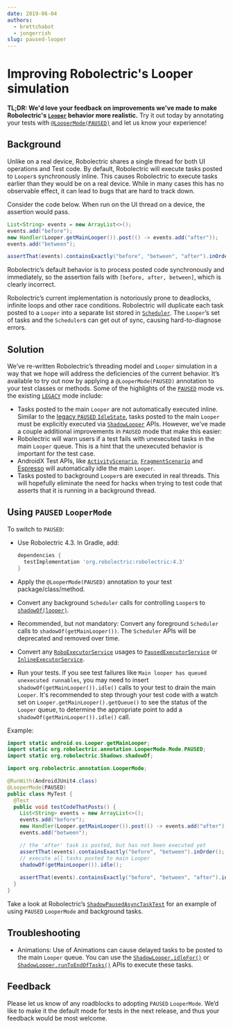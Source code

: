 ```yaml
---
date: 2019-06-04
authors:
  - brettchabot
  - jongerrish
slug: paused-looper
---
```


# Improving Robolectric's Looper simulation

**TL;DR: We'd love your feedback on improvements we've made to make Robolectric's
[`Looper`](https://developer.android.com/reference/android/os/Looper.html) behavior more
realistic.** Try it out today by annotating your tests with
[`@LooperMode(PAUSED)`](../../javadoc/latest/org/robolectric/annotation/LooperMode.html) and let us
know your experience!

## Background

Unlike on a real device, Robolectric shares a single thread for both UI operations and Test code. 
By default, Robolectric will execute tasks posted to `Looper`s synchronously inline. 
This causes Robolectric to execute tasks earlier than they would be on a real device. 
While in many cases this has no observable effect, it can lead to bugs that are hard to track down.

Consider the code below. When run on the UI thread on a device, the assertion would pass.

```java
List<String> events = new ArrayList<>();
events.add("before");
new Handler(Looper.getMainLooper()).post(() -> events.add("after"));
events.add("between");

assertThat(events).containsExactly("before", "between", "after").inOrder();
```

Robolectric’s default behavior is to process posted code synchronously and immediately, so the
assertion fails with `[before, after, between]`, which is clearly incorrect.

Robolectric’s current implementation is notoriously prone to deadlocks, infinite loops and other
race conditions. Robolectric will duplicate each task posted to a `Looper` into a separate list
stored in [`Scheduler`](../../javadoc/latest/org/robolectric/util/Scheduler.html). The `Looper`’s
set of tasks and the `Scheduler`s can get out of sync, causing hard-to-diagnose errors. 

## Solution

We’ve re-written Robolectric’s threading model and `Looper` simulation in a way that we hope will
address the deficiencies of the current behavior. It’s available to try out now by applying a 
`@LooperMode(PAUSED)` annotation to your test classes or methods. Some of the highlights of the 
[`PAUSED`](../../javadoc/latest/org/robolectric/annotation/LooperMode.Mode.html#PAUSED) mode vs. the
existing [`LEGACY`](../../javadoc/latest/org/robolectric/annotation/LooperMode.Mode.html#LEGACY)
mode include:

* Tasks posted to the main `Looper` are not automatically executed inline. Similar to the
[legacy `PAUSED` `IdleState`](../../javadoc/latest/org/robolectric/util/Scheduler.IdleState.html#PAUSED), 
tasks posted to the main `Looper` must be explicitly executed via
[`ShadowLooper`](../../javadoc/latest/org/robolectric/shadows/ShadowLooper.html) APIs. However, 
we’ve made a couple additional improvements in `PAUSED` mode that make this easier:
* Robolectric will warn users if a test fails with unexecuted tasks in the main `Looper` queue. 
This is a hint that the unexecuted behavior is important for the test case.
* AndroidX Test APIs, like
[`ActivityScenario`](https://developer.android.com/reference/androidx/test/core/app/ActivityScenario),
[`FragmentScenario`](https://developer.android.com/reference/androidx/fragment/app/testing/FragmentScenario)
and [Espresso](https://developer.android.com/training/testing/espresso/) will automatically idle the
main `Looper`.
* Tasks posted to background `Looper`s are executed in real threads. This will hopefully 
eliminate the need for hacks when trying to test code that asserts that it is running in a
background thread.

## Using `PAUSED` `LooperMode`

To switch to `PAUSED`:

* Use Robolectric 4.3. In Gradle, add:

    ```groovy
    dependencies {
      testImplementation 'org.robolectric:robolectric:4.3'
    }
    ```

* Apply the `@LooperMode(PAUSED)` annotation to your test package/class/method.
* Convert any background `Scheduler` calls for controlling `Looper`s to 
[`shadowOf(looper)`](../../javadoc/latest/org/robolectric/Shadows.html#shadowOf(android.os.Looper)).
* Recommended, but not mandatory: Convert any foreground `Scheduler` calls to
`shadowOf(getMainLooper())`. The `Scheduler` APIs will be deprecated and removed over time.
* Convert any [`RoboExecutorService`](../../javadoc/latest/org/robolectric/android/util/concurrent/RoboExecutorService.html)
usages to [`PausedExecutorService`](../../javadoc/latest/org/robolectric/android/util/concurrent/PausedExecutorService.html)
or [`InlineExecutorService`](../../javadoc/latest/org/robolectric/android/util/concurrent/InlineExecutorService.html).
* Run your tests. If you see test failures like `Main looper has queued unexecuted runnables`, 
you may need to insert `shadowOf(getMainLooper()).idle()` calls to your test to drain the main
`Looper`. It's recommended to step through your test code with a watch set on
`Looper.getMainLooper().getQueue()` to see the status of the `Looper` queue, to determine the
appropriate point to add a `shadowOf(getMainLooper()).idle()` call.

Example:

```java
import static android.os.Looper.getMainLooper;
import static org.robolectric.annotation.LooperMode.Mode.PAUSED;
import static org.robolectric.Shadows.shadowOf;

import org.robolectric.annotation.LooperMode;

@RunWith(AndroidJUnit4.class)
@LooperMode(PAUSED)
public class MyTest {
  @Test
  public void testCodeThatPosts() {
    List<String> events = new ArrayList<>();
    events.add("before");
    new Handler(Looper.getMainLooper()).post(() -> events.add("after"));
    events.add("between");

    // the 'after' task is posted, but has not been executed yet
    assertThat(events).containsExactly("before", "between").inOrder();
    // execute all tasks posted to main Looper 
    shadowOf(getMainLooper()).idle();
   
    assertThat(events).containsExactly("before", "between", "after").inOrder();
  }
}
```

Take a look at Robolectric’s [`ShadowPausedAsyncTaskTest`](https://github.com/robolectric/robolectric/blob/master/robolectric/src/test/java/org/robolectric/shadows/ShadowPausedAsyncTaskTest.java) for an example of using `PAUSED` `LooperMode` and background tasks.

## Troubleshooting

* Animations: Use of Animations can cause delayed tasks to be posted to the main `Looper` queue. 
You can use the [`ShadowLooper.idleFor()`](../../javadoc/latest/org/robolectric/shadows/ShadowLooper.html#idleFor(long,java.util.concurrent.TimeUnit))
or [`ShadowLooper.runToEndOfTasks()`](../../javadoc/latest/org/robolectric/shadows/ShadowLooper.html#runToEndOfTasks()) APIs to execute these tasks.

## Feedback

Please let us know of any roadblocks to adopting `PAUSED` `LooperMode`.
We’d like to make it the default mode for tests in the next release, and thus your feedback would be
most welcome.
